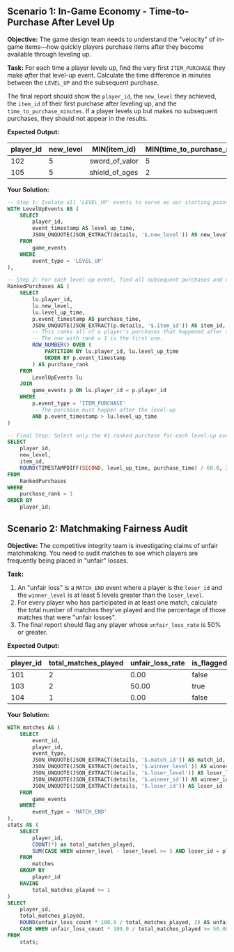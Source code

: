 ## Scenario 1: In-Game Economy - Time-to-Purchase After Level Up

**Objective:** The game design team needs to understand the "velocity" of in-game items—how quickly players purchase items after they become available through leveling up.

**Task:** For each time a player levels up, find the very first `ITEM_PURCHASE` they make *after* that level-up event. Calculate the time difference in minutes between the `LEVEL_UP` and the subsequent purchase.

The final report should show the `player_id`, the `new_level` they achieved, the `item_id` of their first purchase after leveling up, and the `time_to_purchase_minutes`. If a player levels up but makes no subsequent purchases, they should not appear in the results.

**Expected Output:**

| player_id | new_level | MIN(item_id)   | MIN(time_to_purchase_minutes) |
| --------- | --------- | -------------- | ----------------------------- |
| 102       | 5         | sword_of_valor | 5                             |
| 105       | 5         | shield_of_ages | 2                             |

**Your Solution:**

```sql
-- Step 1: Isolate all 'LEVEL_UP' events to serve as our starting point
WITH LevelUpEvents AS (
    SELECT
        player_id,
        event_timestamp AS level_up_time,
        JSON_UNQUOTE(JSON_EXTRACT(details, '$.new_level')) AS new_level
    FROM
        game_events
    WHERE
        event_type = 'LEVEL_UP'
),

-- Step 2: For each level-up event, find all subsequent purchases and rank them by time
RankedPurchases AS (
    SELECT
        lu.player_id,
        lu.new_level,
        lu.level_up_time,
        p.event_timestamp AS purchase_time,
        JSON_UNQUOTE(JSON_EXTRACT(p.details, '$.item_id')) AS item_id,
        -- This ranks all of a player's purchases that happened after they leveled up.
        -- The one with rank = 1 is the first one.
        ROW_NUMBER() OVER (
            PARTITION BY lu.player_id, lu.level_up_time
            ORDER BY p.event_timestamp
        ) AS purchase_rank
    FROM
        LevelUpEvents lu
    JOIN
        game_events p ON lu.player_id = p.player_id
    WHERE
        p.event_type = 'ITEM_PURCHASE'
        -- The purchase must happen after the level-up
        AND p.event_timestamp > lu.level_up_time
)

-- Final Step: Select only the #1 ranked purchase for each level-up event
SELECT
    player_id,
    new_level,
    item_id,
    ROUND(TIMESTAMPDIFF(SECOND, level_up_time, purchase_time) / 60.0, 2) AS time_to_purchase_minutes
FROM
    RankedPurchases
WHERE
    purchase_rank = 1
ORDER BY
    player_id;
```

## Scenario 2: Matchmaking Fairness Audit

**Objective:** The competitive integrity team is investigating claims of unfair matchmaking. You need to audit matches to see which players are frequently being placed in "unfair" losses.

**Task:**

1. An "unfair loss" is a `MATCH_END` event where a player is the `loser_id` and the `winner_level` is at least 5 levels greater than the `loser_level`.
2. For every player who has participated in at least one match, calculate the total number of matches they've played and the percentage of those matches that were "unfair losses".
3. The final report should flag any player whose `unfair_loss_rate` is 50% or greater.

**Expected Output:**

| player_id | total_matches_played | unfair_loss_rate | is_flagged |
| --------- | -------------------- | ---------------- | ---------- |
| 101       | 2                    | 0.00             | false      |
| 103       | 2                    | 50.00            | true       |
| 104       | 1                    | 0.00             | false      |

**Your Solution:**

```sql
WITH matches AS (
	SELECT
		event_id,
		player_id,
		event_type,
		JSON_UNQUOTE(JSON_EXTRACT(details, '$.match_id')) AS match_id,
		JSON_UNQUOTE(JSON_EXTRACT(details, '$.winner_level')) AS winner_level,
		JSON_UNQUOTE(JSON_EXTRACT(details, '$.loser_level')) AS loser_level,
		JSON_UNQUOTE(JSON_EXTRACT(details, '$.winner_id')) AS winner_id,
		JSON_UNQUOTE(JSON_EXTRACT(details, '$.loser_id')) AS loser_id
	FROM
		game_events
	WHERE
		event_type = 'MATCH_END'
),
stats AS (
	SELECT
		player_id,
		COUNT(*) as total_matches_played,
		SUM(CASE WHEN winner_level - loser_level >= 5 AND loser_id = player_id THEN 1 ELSE 0 END) AS unfair_loss_count
	FROM
		matches
	GROUP BY
		player_id
	HAVING
		total_matches_played >= 1
)
SELECT
	player_id,
	total_matches_played,
	ROUND(unfair_loss_count * 100.0 / total_matches_played, 2) AS unfair_loss_rate,
	CASE WHEN unfair_loss_count * 100.0 / total_matches_played >= 50.00 THEN 'true' ELSE 'false' END AS is_flagged
FROM
	stats;
```

